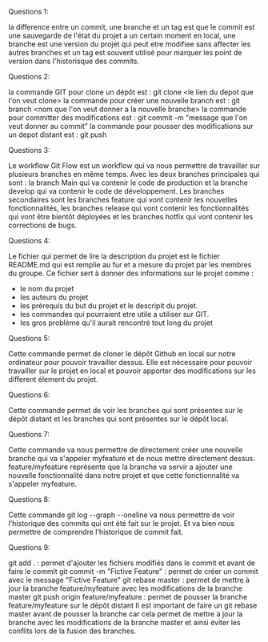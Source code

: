 Questions 1:

la difference entre un commit, une branche et un tag est que le commit est une sauvegarde de l'état du projet a un certain moment en local, une branche est une version du projet qui peut etre modifiee sans affecter les autres branches et un tag est souvent utilisé pour marquer les point de version dans l'historisque des commits.

Questions 2:

la commande GIT pour clone un dépôt est : git clone <le lien du depot que l'on veut clone>
la commande pour créer une nouvelle branch est : git branch <nom que l'on veut donner a la nouvelle branche>
la commande pour committer des modifications est : git commit -m "message que l'on veut donner au commit"
la commande pour pousser des modifications sur un depot distant est : git push

Questions 3:

Le workflow Git Flow est un workflow qui va nous permettre de travailler sur plusieurs branches en même temps. Avec les deux branches principales qui sont : la branch Main qui va contenir le code de production et la branche develop qui va contenir le code de développement. Les branches secondaires sont les branches feature qui vont contenir les nouvelles fonctionnalités, les branches release qui vont contenir les fonctionnalités qui vont être bientôt déployées et les branches hotfix qui vont contenir les corrections de bugs.

Questions 4:

Le fichier qui permet de lire la description du projet est le fichier README.md qui est remplie au fur et a mesure du projet par les membres du groupe.
Ce fichier sert à donner des informations sur le projet comme :

- le nom du projet
- les auteurs du projet
- les prérequis du but du projet et le descripit du projet.
- les commandes qui pourraient etre utile a utiliser sur GIT.
- les gros problème qu'il aurait rencontré tout long du projet

Questions 5:

Cette commande permet de cloner le dépôt Github en local sur notre ordinateur pour pouvoir travailler dessus.
Elle est nécessaire pour pouvoir travailler sur le projet en local et pouvoir apporter des modifications sur les different élement du projet.

Questions 6:

Cette commande permet de voir les branches qui sont présentes sur le dépôt distant et les branches qui sont présentes sur le dépôt local.

Questions 7:

Cette commande va nous permettre de directement créer une nouvelle branche qui va s'appeler myfeature et de nous mettre directement dessus.
feature/myfeature représente que la branche va servir a ajouter une nouvelle fonctionnalité dans notre projet et que cette fonctionnalité va s'appeler myfeature.

Questions 8:

Cette commande git log --graph --oneline va nous permettre de voir l'historique des commits qui ont été fait sur le projet.
Et va bien nous permettre de comprendre l'historique de commit fait.

Questions 9:

git add . : permet d'ajouter les fichiers modifiés dans le commit et avant de faire le commit
git commit -m "Fictive Feature" : permet de créer un commit avec le message "Fictive Feature"
git rebase master : permet de mettre à jour la branche feature/myfeature avec les modifications de la branche master
git push origin feature/myfeature : permet de pousser la branche feature/myfeature sur le dépôt distant
Il est important de faire un git rebase master avant de pousser la branche car cela permet de mettre à jour la branche avec les modifications de la branche master et ainsi éviter les conflits lors de la fusion des branches.
